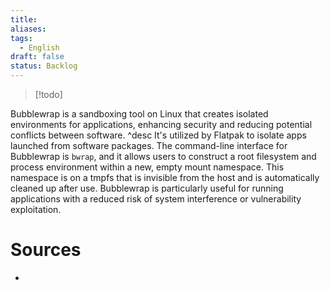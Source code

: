 ```yaml
---
title: 
aliases: 
tags:
  - English
draft: false
status: Backlog
---
```

> [!todo]

Bubblewrap is a sandboxing tool on Linux that creates isolated environments for applications, enhancing security and reducing potential conflicts between software.
^desc
It's utilized by Flatpak to isolate apps launched from software packages. The command-line interface for Bubblewrap is `bwrap`, and it allows users to construct a root filesystem and process environment within a new, empty mount namespace. This namespace is on a tmpfs that is invisible from the host and is automatically cleaned up after use. Bubblewrap is particularly useful for running applications with a reduced risk of system interference or vulnerability exploitation.
# Sources
- 